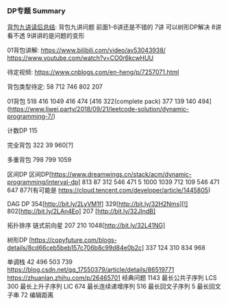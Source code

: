 ### DP专题 Summary
[背包九讲读后总结](https://drive.google.com/drive/folders/1gMiJgnOQLcntvPrQXHJehiIuuEuTPBGx): 
背包九讲问题 前面1-6讲还是不错的 7讲 可以树形DP解决  8讲 看不透 9讲讲的是问题的变形

01背包讲解:
https://www.bilibili.com/video/av53043938/
https://www.youtube.com/watch?v=CO0r6kcwHUU

待定视频:
https://www.cnblogs.com/en-heng/p/7257071.html

背包类型待定: 58  712 746 802 207 

01背包
518 416 1049 416  474
[416 322(complete pack) 377 139  140 494] (https://www.liwei.party/2018/09/21/leetcode-solution/dynamic-programming-7/)

计数DP
115

完全背包
322 39  960[?] 

多重背包
798 799 1059 

区间DP
区间DP[https://www.dreamwings.cn/stack/acm/dynamic-programming/interval-dp] 813 87 312 
 546 471 5 1000 1039 712 109 546 471 647 877(有可能是 https://cloud.tencent.com/developer/article/1445805)

DAG DP
354[http://bit.ly/2LyVM1f] 329[http://bit.ly/32H2Nms][!] 
802[http://bit.ly/2LAn4Eo] 207 [http://bit.ly/32JlndB]

拓扑排序 链式前向星
207 210 1048[http://bit.ly/32L41NG] 

树形DP [https://copyfuture.com/blogs-details/8cd66ceb5beb157c706b8c99d84e0b2c]
337 124 310 834 968 

单调栈
42 496  503 739
https://blog.csdn.net/qq_17550379/article/details/86519771
https://zhuanlan.zhihu.com/p/26465701
经典问题
1143 最长公共子序列 LCS
300  最长上升子序列 LIC 
674  最长连续递增序列
516  最长回文子序列 
5 最长回文子串
72 编辑距离
